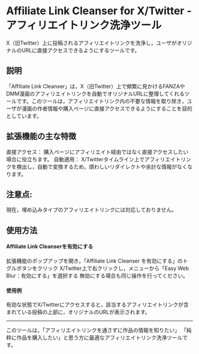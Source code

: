 # Affiliate Link Cleanser for X/Twitter - アフィリエイトリンク洗浄ツール
X（旧Twitter）上に投稿されるアフィリエイトリンクを洗浄し，ユーザがオリジナルのURLに直接アクセスできるようにするツールです。

## 説明
「Affiliate Link Cleanser」は，X（旧Twitter）上で頻繁に見かけるFANZAやDMM漫画のアフィリエイトリンクを自動でオリジナルURLに整理してくれるツールです。このツールは，アフィリエイトリンク内の不要な情報を取り除き，ユーザが漫画の作者情報や購入ページに直接アクセスできるようにすることを目的としています。

## 拡張機能の主な特徴

直接アクセス：
購入ページにアフィリエイト経由ではなく直接アクセスしたい場合に役立ちます。
自動適用：
X/Twitterタイムライン上でアフィリエイトリンクを検出し，自動で変換するため，煩わしいリダイレクトや余計な情報がなくなります。

## 注意点:

現在，埋め込みタイプのアフィリエイトリンクには対応しておりません。

## 使用方法
#### Affiliate Link Cleanserを有効にする
拡張機能のポップアップを開き，「Affiliate Link Cleanser を有効にする」のトグルボタンをクリック
X/Twitter上で右クリックし，メニューから「Easy Web Blur：有効にする」を選択する
無効にする場合も同じ操作を行ってください。
#### 使用例
有効な状態でX/Twitterにアクセスすると，該当するアフィリエイトリンクが含まれている投稿の上部に，オリジナルのURLが表示されます。

<hr>

このツールは，「アフィリエイトリンクを通さずに作品の情報を知りたい」 「純粋に作品を購入したい」と思う方に最適なアフィリエイトリンク洗浄ツールです。
